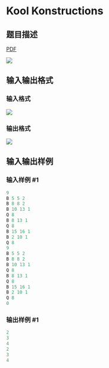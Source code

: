 # Kool Konstructions

## 题目描述

[problemUrl]: https://uva.onlinejudge.org/index.php?option=com_onlinejudge&Itemid=8&category=823&page=show_problem&problem=4622

[PDF](https://uva.onlinejudge.org/external/127/p12769.pdf)

![](https://cdn.luogu.com.cn/upload/vjudge_pic/UVA12769/c3f5ee4ae0cf340523a8de63c11ca1c248db5293.png)

## 输入输出格式

### 输入格式

![](https://cdn.luogu.com.cn/upload/vjudge_pic/UVA12769/33e655a88420ec60f228eeb38110d15fd7a043c3.png)

### 输出格式

![](https://cdn.luogu.com.cn/upload/vjudge_pic/UVA12769/205f4ab4954b0af1408a2dff9df84443d0ea598a.png)

## 输入输出样例

### 输入样例 #1

```cpp
9
B 5 5 2
B 8 8 2
B 10 13 1
Q 8
B 8 13 1
Q 8
B 15 16 1
B 2 10 1
Q 8
9
B 5 5 2
B 8 8 2
B 10 13 1
Q 8
B 8 13 1
Q 8
B 15 16 1
B 2 10 1
Q 8
0
```


### 输出样例 #1

```cpp
2
3
4
2
3
4
```


